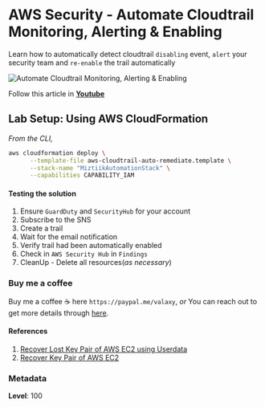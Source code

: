 # AWS Security - Automate Cloudtrail Monitoring, Alerting & Enabling

  Learn how to automatically detect cloudtrail `disabling` event, `alert` your security team and `re-enable` the trail automatically
  
  ![Automate Cloudtrail Monitoring, Alerting & Enabling
](images/miztiik_github_security_cloudtrail_auto_enabling.png)

  Follow this article in **[Youtube](https://youtu.be/a4gOXBrVe6w)**

## Lab Setup: Using AWS CloudFormation

  _From the CLI,_

  ```sh
  aws cloudformation deploy \
        --template-file aws-cloudtrail-auto-remediate.template \
        --stack-name "MiztiikAutomationStack" \
        --capabilities CAPABILITY_IAM
  ```

#### Testing the solution

1. Ensure `GuardDuty` and `SecurityHub` for your account
1. Subscribe to the SNS
1. Create a trail
1. Wait for the email notification
1. Verify trail had been automatically enabled
1. Check in `AWS Security Hub` in `Findings`
1. CleanUp - Delete all resources(_as necessary_)

### Buy me a coffee

Buy me a coffee ☕ here `https://paypal.me/valaxy`, _or_ You can reach out to get more details through [here](https://youtube.com/c/valaxytechnologies/about).

#### References

1. [Recover Lost Key Pair of AWS EC2 using Userdata](https://www.youtube.com/watch?v=Bqt538HRsws)
1. [Recover Key Pair of AWS EC2](https://www.youtube.com/watch?v=5btWXn4yWzQ)

### Metadata

**Level**: 100
